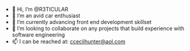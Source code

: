 - 👋 Hi, I’m @R3TICULAR
- 👀 I’m an avid car enthusiast
- 🌱 I’m currently advancing front end development skillset
- 💞️ I’m looking to collaborate on any projects that build experience with software engineering
- 📫 I can be reached at: ccecilhunter@aol.com

<!---
R3TICULAR/R3TICULAR is a ✨ special ✨ repository because its `README.md` (this file) appears on your GitHub profile.
You can click the Preview link to take a look at your changes.
--->
